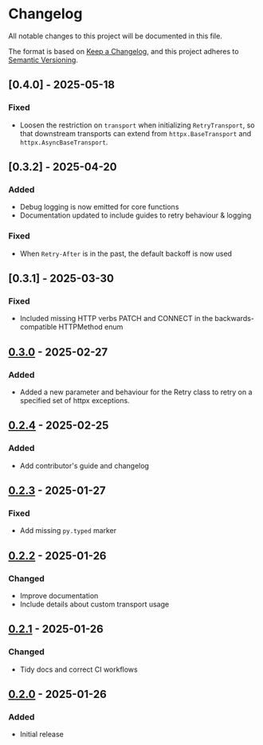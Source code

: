 # Changelog

All notable changes to this project will be documented in this file.

The format is based on [Keep a Changelog](https://keepachangelog.com/en/1.1.0/),
and this project adheres to [Semantic Versioning](https://semver.org/spec/v2.0.0.html).

## [0.4.0] - 2025-05-18

### Fixed
- Loosen the restriction on `transport` when initializing `RetryTransport`, so that downstream transports can extend
from `httpx.BaseTransport` and `httpx.AsyncBaseTransport`.

## [0.3.2] - 2025-04-20

### Added
- Debug logging is now emitted for core functions
- Documentation updated to include guides to retry behaviour & logging

### Fixed
- When `Retry-After` is in the past, the default backoff is now used

## [0.3.1] - 2025-03-30

### Fixed
- Included missing HTTP verbs PATCH and CONNECT in the backwards-compatible HTTPMethod enum

## [0.3.0] - 2025-02-27

### Added
- Added a new parameter and behaviour for the Retry class to retry on a specified set of httpx exceptions.

## [0.2.4] - 2025-02-25

### Added
- Add contributor's guide and changelog

## [0.2.3] - 2025-01-27

### Fixed
- Add missing `py.typed` marker

## [0.2.2] - 2025-01-26

### Changed
- Improve documentation
- Include details about custom transport usage

## [0.2.1] - 2025-01-26

### Changed
- Tidy docs and correct CI workflows

## [0.2.0] - 2025-01-26

### Added
- Initial release

[Unreleased]: https://github.com/will-ockmore/httpx-retries/compare/0.3.0...HEAD
[0.3.0]: https://github.com/will-ockmore/httpx-retries/releases/tag/0.3.0
[0.2.4]: https://github.com/will-ockmore/httpx-retries/releases/tag/0.2.4
[0.2.3]: https://github.com/will-ockmore/httpx-retries/releases/tag/0.2.3
[0.2.2]: https://github.com/will-ockmore/httpx-retries/releases/tag/0.2.2
[0.2.1]: https://github.com/will-ockmore/httpx-retries/releases/tag/0.2.1
[0.2.0]: https://github.com/will-ockmore/httpx-retries/releases/tag/0.2.0
